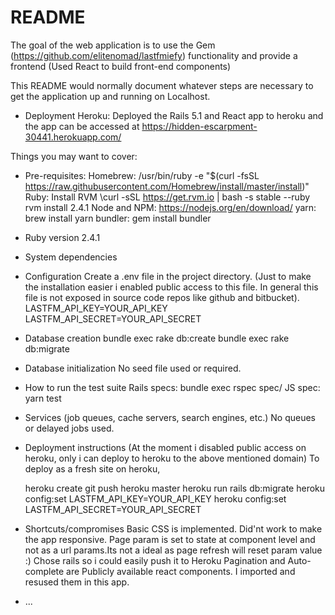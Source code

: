# README

The goal of the web application is to use the Gem (https://github.com/elitenomad/lastfmiefy) functionality and provide a
frontend (Used React to build front-end components) 

This README would normally document whatever steps are necessary to get the
application up and running on Localhost.

* Deployment Heroku:
    Deployed the Rails 5.1 and React app to heroku and the app can be accessed at
        https://hidden-escarpment-30441.herokuapp.com/
        
Things you may want to cover:
* Pre-requisites:
     Homebrew: 
        /usr/bin/ruby -e "$(curl -fsSL https://raw.githubusercontent.com/Homebrew/install/master/install)"
     Ruby: 
        Install RVM \curl -sSL https://get.rvm.io | bash -s stable --ruby
        rvm install 2.4.1
     Node and NPM: 
        https://nodejs.org/en/download/
     yarn:
        brew install yarn
     bundler:
        gem install bundler

* Ruby version
    2.4.1

* System dependencies

* Configuration
    Create a .env file in the project directory.
    (Just to make the installation easier i enabled public access to this file. In general this file is not exposed in 
    source code repos like github and bitbucket).
        LASTFM_API_KEY=YOUR_API_KEY
        LASTFM_API_SECRET=YOUR_API_SECRET

* Database creation
    bundle exec rake db:create
    bundle exec rake db:migrate

* Database initialization
    No seed file used or required.
    
* How to run the test suite
    Rails specs: bundle exec rspec spec/
    JS spec: yarn test

* Services (job queues, cache servers, search engines, etc.)
    No queues or delayed jobs used.

* Deployment instructions
    (At the moment i disabled public access on heroku, only i can deploy to heroku to the above mentioned domain)
    To deploy as a fresh site on heroku,
    
    heroku create
    git push heroku master 
    heroku run rails db:migrate
    heroku config:set LASTFM_API_KEY=YOUR_API_KEY
    heroku config:set LASTFM_API_SECRET=YOUR_API_SECRET

* Shortcuts/compromises
    Basic CSS is implemented. Did'nt work to make the app responsive.
    Page param is set to state at component level and not as a url params.Its not a ideal as page refresh will 
    reset param value :) 
    Chose rails so i could easily push it to Heroku
    Pagination and Auto-complete are Publicly available react components. I imported and resused them in this app.

* ...
